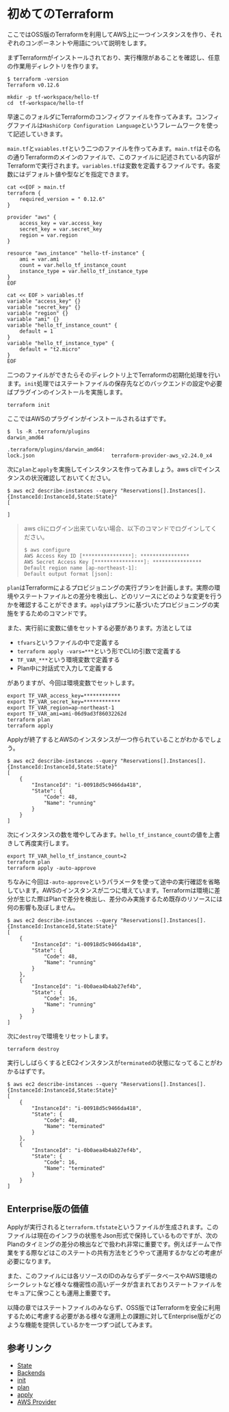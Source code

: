 # 初めてのTerraform

ここではOSS版のTerraformを利用してAWS上に一つインスタンスを作り、それぞれのコンポーネントや用語について説明をします。

まずTerraformがインストールされており、実行権限があることを確認し、任意の作業用ディレクトリを作ります。

```console
$ terraform -version
Terraform v0.12.6
```

```shell
mkdir -p tf-workspace/hello-tf
cd  tf-workspace/hello-tf
```

早速このフォルダにTerraformのコンフィグファイルを作ってみます。コンフィグファイルは`HashiCorp Configuration Language`というフレームワークを使って記述していきます。

`main.tf`と`vaiables.tf`という二つのファイルを作ってみます。`main.tf`はその名の通りTerraformのメインのファイルで、このファイルに記述されている内容がTerraformで実行されます。`variables.tf`は変数を定義するファイルです。各変数にはデフォルト値や型などを指定できます。

```shell
cat <<EOF > main.tf
terraform {
	required_version = " 0.12.6"
}

provider "aws" {
	access_key = var.access_key
	secret_key = var.secret_key
	region = var.region
}

resource "aws_instance" "hello-tf-instance" {
	ami = var.ami
	count = var.hello_tf_instance_count
	instance_type = var.hello_tf_instance_type
}
EOF
```

```shell 
cat << EOF > variables.tf
variable "access_key" {}
variable "secret_key" {}
variable "region" {}
variable "ami" {}
variable "hello_tf_instance_count" {
    default = 1
}
variable "hello_tf_instance_type" {
    default = "t2.micro"
}
EOF
```

二つのファイルができたらそのディレクトリ上でTerraformの初期化処理を行います。`init`処理ではステートファイルの保存先などのバックエンドの設定や必要ばプラグインのインストールを実施します。

```shell
terraform init
```

ここではAWSのプラグインがインストールされるはずです。

```console
$  ls -R .terraform/plugins
darwin_amd64

.terraform/plugins/darwin_amd64:
lock.json                         terraform-provider-aws_v2.24.0_x4
```

次に`plan`と`apply`を実施してインスタンスを作ってみましょう。aws cliでインスタンスの状況確認しておいてください。

```console
$ aws ec2 describe-instances --query "Reservations[].Instances[].{InstanceId:InstanceId,State:State}"
[

]
```

>aws cliにログイン出来ていない場合、以下のコマンドでログインしてください。
>
>```console
>$ aws configure
>AWS Access Key ID [****************]: ****************
>AWS Secret Access Key [****************]: ****************
>Default region name [ap-northeast-1]:
>Default output format [json]:
>```

`plan`はTerraformによるプロビジョニングの実行プランを計画します。実際の環境やステートファイルとの差分を検出し、どのリソースにどのような変更を行うかを確認することができます。`apply`はプランに基づいたプロビジョニングの実施をするためのコマンドです。

また、実行前に変数に値をセットする必要があります。方法としては

* `tfvars`というファイルの中で定義する
* `terraform apply -vars=***`という形でCLIの引数で定義する
* `TF_VAR_***`という環境変数で定義する
* Plan中に対話式で入力して定義する

がありますが、今回は環境変数でセットします。

```shell
export TF_VAR_access_key=************
export TF_VAR_secret_key=************
export TF_VAR_region=ap-northeast-1
export TF_VAR_ami=ami-06d9ad3f86032262d
terraform plan
terraform apply
```

Applyが終了するとAWSのインスタンスが一つ作られていることがわかるでしょう。

```console
$ aws ec2 describe-instances --query "Reservations[].Instances[].{InstanceId:InstanceId,State:State}"
[
    {
        "InstanceId": "i-00918d5c9466da418",
        "State": {
            "Code": 48,
            "Name": "running"
        }
    }
]
```

次にインスタンスの数を増やしてみます。`hello_tf_instance_count`の値を上書きして再度実行します。

```shell
export TF_VAR_hello_tf_instance_count=2 
terraform plan
terraform apply -auto-approve
```

ちなみに今回は`-auto-approve`というパラメータを使って途中の実行確認を省略しています。AWSのインスタンスが二つに増えています。Terraformは環境に差分が生じた際はPlanで差分を検出し、差分のみ実施するため既存のリソースには何の影響も及ぼしません。

```console
$ aws ec2 describe-instances --query "Reservations[].Instances[].{InstanceId:InstanceId,State:State}"
[
    {
        "InstanceId": "i-00918d5c9466da418",
        "State": {
            "Code": 48,
            "Name": "running"
        }
    },
    {
        "InstanceId": "i-0b0aea4b4ab27ef4b",
        "State": {
            "Code": 16,
            "Name": "running"
        }
    }
]
```

次に`destroy`で環境をリセットします。


```shell
terraform destroy 
```

実行ししばらくするとEC2インスタンスが`terminated`の状態になってることがわかるはずです。

```console
$ aws ec2 describe-instances --query "Reservations[].Instances[].{InstanceId:InstanceId,State:State}"
[
    {
        "InstanceId": "i-00918d5c9466da418",
        "State": {
            "Code": 48,
            "Name": "terminated"
        }
    },
    {
        "InstanceId": "i-0b0aea4b4ab27ef4b",
        "State": {
            "Code": 16,
            "Name": "terminated"
        }
    }
]
```

## Enterprise版の価値

Applyが実行されると`terraform.tfstate`というファイルが生成されます。このファイルは現在のインフラの状態をJson形式で保持しているものですが、次のPlanのタイミングの差分の検出などで扱われ非常に重要です。例えばチームで作業をする際などはこのステートの共有方法をどうやって運用するかなどの考慮が必要になります。

また、このファイルには各リソースのIDのみならずデータベースやAWS環境のシークレットなど様々な機密性の高いデータが含まれておりステートファイルをセキュアに保つことも運用上重要です。

以降の章ではステートファイルのみならず、OSS版ではTerraformを安全に利用するために考慮する必要がある様々な運用上の課題に対してEnterprise版がどのような機能を提供しているかを一つずつ試してみます。


## 参考リンク
* [State](https://www.terraform.io/docs/state/index.html)
* [Backends](https://www.terraform.io/docs/backends/index.html)
* [init](https://www.terraform.io/docs/commands/init.html)
* [plan](https://www.terraform.io/docs/commands/plan.html)
* [apply](https://www.terraform.io/docs/commands/apply.html)
* [AWS Provider](https://www.terraform.io/docs/providers/aws/index.html)